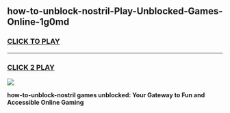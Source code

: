 
## how-to-unblock-nostril-Play-Unblocked-Games-Online-1g0md
<h3>
<a href="https://premium76.site?title=how-to-unblock-nostril&ref=25A">CLICK TO PLAY</a></h3>
<hr>

<h3>
<a href="https://premium76.site?title=how-to-unblock-nostril&ref=25A">CLICK 2 PLAY</a>
  
</h3>

<a href="https://premium76.site?title=how-to-unblock-nostril&ref=25A"><img src="https://clearcache.store/games.png"></a>


**how-to-unblock-nostril games unblocked: Your Gateway to Fun and Accessible Online Gaming**
